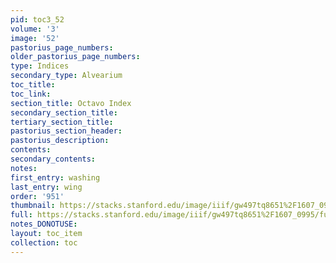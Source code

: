 ```yaml
---
pid: toc3_52
volume: '3'
image: '52'
pastorius_page_numbers: 
older_pastorius_page_numbers: 
type: Indices
secondary_type: Alvearium
toc_title: 
toc_link: 
section_title: Octavo Index
secondary_section_title: 
tertiary_section_title: 
pastorius_section_header: 
pastorius_description: 
contents: 
secondary_contents: 
notes: 
first_entry: washing
last_entry: wing
order: '951'
thumbnail: https://stacks.stanford.edu/image/iiif/gw497tq8651%2F1607_0995/full/100,/0/default.jpg
full: https://stacks.stanford.edu/image/iiif/gw497tq8651%2F1607_0995/full/full/0/default.jpg
notes_DONOTUSE: 
layout: toc_item
collection: toc
---
```

